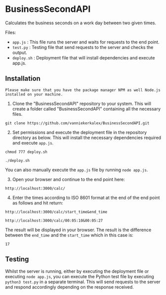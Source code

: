 # BusinessSecondAPI
Calculates the business seconds on a work day between two given times.

Files:
* `app.js` : This file runs the server and waits for requests to the end point.
* `test.py` : Testing file that send requests to the server and checks the output.
* `deploy.sh` : Deployment file that will install dependencies and execute app.js.

## Installation

`Please make sure that you have the package manager NPM as well Node.js installed on your machine.`

1. Clone the "BusinessSecondAPI" repository to your system. This will create a folder called "BusinessSecondAPI" containing all the necessary files.

```
git clone https://github.com/vanniekerkalex/BusinessSecondAPI.git
```

2. Set permissions and execute the deployment file in the repository directory as below. This will install the necessary dependencies required and execute `app.js`.

```
chmod 777 deploy.sh
```
```
./deploy.sh
```

  You can also manually execute the `app.js` file by running `node app.js`. 

3. Open your browser and continue to the end point here:

```
http://localhost:3000/calc/
```

4. Enter the times according to ISO 8601 format at the end of the end point as follows and hit return:


```
http://localhost:3000/calc/start_time&end_time
```
```
http://localhost:3000/calc/00:05:10&00:05:27
```

The result will be displayed in your browser. The result is the difference between the `end_time` and the `start_time` which in this case is:


```
17
```

## Testing

Whilst the server is running, either by executing the deployment file or executing `node app.js`, you can execute the Python test file by executing `python3 test.py` in a separate terminal. This will send requests to the server and respond accordingly depending on the response received.
